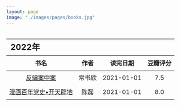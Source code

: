 ```yaml
---
layout: page
image: "./images/pages/books.jpg"
---
```

<table style="line-height:32px;width:100%; height:100%; margin: 0 auto;text-align:center;border-bottom:1px solid;">
    <thead>
        <tr>
            <th colspan="4" style="text-align:left;font-size:22px;">2022年</th>
        </tr>
        <tr style="border-bottom:1px solid; border-top:1px solid;">
    　       <th>书名</th>
             <th>作者</th>
             <th>读完日期</th>
             <th>豆瓣评分</th>
        </tr>
　　</thead>
    <tbody>
    　　<tr>
    　　　　　<td><a href="https://book.douban.com/subject/35272711/" target="_blank">反骗案中案</a></td>
    　　　　　<td>常书欣</td>
    　　　　　<td>2021-01-01</td>
    　　　　　<td>7.5</td>
    　　</tr>
    　　<tr>
    　　　　　<td><a href="https://book.douban.com/subject/35573635/" target="_blank">漫画百年党史•开天辟地</a></td>
    　　　　　<td>陈磊</td>
    　　　　　<td>2021-01-01</td>
    　　　　　<td>8.0</td>
    　　</tr>
    </tbody>
</table>

<br/>
<table style="line-height:32px;width:100%; height:100%; margin: 0 auto;text-align:center;border-bottom:1px solid;">
    <thead>
        <tr>
            <th colspan="4" style="text-align:left;font-size:22px;">2021年</th>
        </tr>
        <tr style="border-bottom:1px solid; border-top:1px solid;">
    　       <th>书名</th>
             <th>作者</th>
             <th>读完日期</th>
             <th>豆瓣评分</th>
        </tr>
　　</thead>
    <tbody>
    　　<tr>
    　　　　　<td><a href="https://book.douban.com/subject/35585201/" target="_blank">微尘</a></td>
    　　　　　<td>陈年喜</td>
    　　　　　<td>2021-11-24</td>
    　　　　　<td>8.7</td>
    　　</tr>
    　　<tr>
    　　　　　<td><a href="https://book.douban.com/subject/35088492/" target="_blank">生活蒙太奇</a></td>
    　　　　　<td>天然</td>
    　　　　　<td>2021-11-16</td>
    　　　　　<td>8.9</td>
    　　</tr>
    　　<tr>
    　　　　　<td><a href="" target="_blank">斗贼</a></td>
    　　　　　<td>常书欣</td>
    　　　　　<td>2021-07-19</td>
    　　　　　<td>8.9</td>
    　　</tr>
    　　<tr>
    　　　　　<td><a href="https://book.douban.com/subject/26776239/" target="_blank">爱因斯坦密件</a></td>
    　　　　　<td>王晋康</td>
    　　　　　<td>2021-11-11</td>
    　　　　　<td>8.9</td>
    　　</tr>
    　　<tr>
    　　　　　<td><a href="https://book.douban.com/subject/26647632/" target="_blank">追杀K星人</a></td>
    　　　　　<td>王晋康</td>
    　　　　　<td>2021-11-03</td>
    　　　　　<td>8.9</td>
    　　</tr>
    　　<tr>
    　　　　　<td><a href="https://book.douban.com/subject/30176156/" target="_blank">命运链</a></td>
    　　　　　<td>王晋康</td>
    　　　　　<td>2021-10-16</td>
    　　　　　<td>8.9</td>
    　　</tr>
    　　<tr>
    　　　　　<td><a href="https://book.douban.com/subject/30176145/" target="_blank">转生的巨人</a></td>
    　　　　　<td>王晋康</td>
    　　　　　<td>2021-10-10</td>
    　　　　　<td>8.9</td>
    　　</tr>
    　　<tr>
    　　　　　<td><a href="https://book.douban.com/subject/30176143/" target="_blank">新安魂曲</a></td>
    　　　　　<td>王晋康</td>
    　　　　　<td>2021-10-7</td>
    　　　　　<td>8.9</td>
    　　</tr>
    　　<tr>
    　　　　　<td><a href="https://book.douban.com/subject/30487859/" target="_blank">少年歌行</a></td>
    　　　　　<td>周木楠</td>
    　　　　　<td>2020-12-24</td>
    　　　　　<td>7.3</td>
    　　</tr>
    　　<tr>
    　　　　　<td><a href="https://book.douban.com/subject/27039296/" target="_blank">幸福的勇气</a></td>
    　　　　　<td>岸见一郎|古贺史健</td>
    　　　　　<td>2021-09-29</td>
    　　　　　<td>8.3</td>
    　　</tr>
    　　<tr>
    　　　　　<td><a href="https://book.douban.com/subject/26369699/" target="_blank">被讨厌的勇气</a></td>
    　　　　　<td>岸见一郎|古贺史健</td>
    　　　　　<td>2021-08-12</td>
    　　　　　<td>8.6</td>
    　　</tr>
    　　<tr>
    　　　　　<td><a href="https://book.douban.com/subject/34858131/" target="_blank">漫画科普：比知识有趣的冷知识</a></td>
    　　　　　<td>锄见</td>
    　　　　　<td>2021-08-10</td>
    　　　　　<td>7.1</td>
    　　</tr>
    　　<tr>
    　　　　　<td><a href="https://book.douban.com/subject/35498312/" target="_blank">花小烙漫画：原来科普知识这么有趣</a></td>
    　　　　　<td>花小烙</td>
    　　　　　<td>2021-07-10</td>
    　　　　　<td>7.6</td>
    　　</tr>
    　　<tr>
    　　　　　<td><a href="https://book.douban.com/subject/30191460/" target="_blank">我的生活不可能那么坏</a></td>
    　　　　　<td>河尻圭吾</td>
    　　　　　<td>2021-09-04</td>
    　　　　　<td>8.3</td>
    　　</tr>
    　　<tr>
    　　　　　<td><a href="https://book.douban.com/subject/20397280/" target="_blank">黄昏的男孩</a></td>
    　　　　　<td>余华</td>
    　　　　　<td>2021-02-07</td>
    　　　　　<td>8.2</td>
    　　</tr>
    　　<tr>
    　　　　　<td><a href="https://book.douban.com/subject/27199470/" target="_blank">刺杀骑士团长</a></td>
    　　　　　<td>村上春树</td>
    　　　　　<td>2021-09-03</td>
    　　　　　<td>7.5</td>
    　　</tr>
    　　<tr>
    　　　　　<td><a href="https://book.douban.com/subject/26133987/" target="_blank">云去云来</a></td>
    　　　　　<td>林青霞</td>
    　　　　　<td>2021-07-20</td>
    　　　　　<td>6.5</td>
    　　</tr>
    　　<tr>
    　　　　　<td><a href="https://book.douban.com/subject/27067812/" target="_blank">我在等风，也在等你</a></td>
    　　　　　<td>白凝</td>
    　　　　　<td>2021-07-12</td>
    　　　　　<td>6.1</td>
    　　</tr>
    　　<tr>
    　　　　　<td><a href="https://book.douban.com/subject/34996429/" target="_blank">消失的13级台阶</a></td>
    　　　　　<td>高野和明</td>
    　　　　　<td>2021-07-07</td>
    　　　　　<td>8.7</td>
    　　</tr>
    　　<tr>
    　　　　　<td><a href="https://book.douban.com/subject/27196897/" target="_blank">高情商聊天术</a></td>
    　　　　　<td>张超</td>
    　　　　　<td>2021-07-06</td>
    　　　　　<td>7.3</td>
    　　</tr>
    　　<tr>
    　　　　　<td><a href="https://book.douban.com/subject/35152387/" target="_blank">一读就上瘾的中国史</a></td>
    　　　　　<td>温伯陵</td>
    　　　　　<td>2021-06-29</td>
    　　　　　<td>6.8</td>
    　　</tr>
    　　<tr>
    　　　　　<td><a href="https://book.douban.com/subject/26962859/" target="_blank">美国众神</a></td>
    　　　　　<td>尼尔·盖曼</td>
    　　　　　<td>2021-06-12</td>
    　　　　　<td>7.7</td>
    　　</tr>
    　　<tr>
    　　　　　<td><a href="https://book.douban.com/subject/35200726/" target="_blank">跑步治愈</a></td>
    　　　　　<td>张展晖</td>
    　　　　　<td>2021-06-01</td>
    　　　　　<td>7.6</td>
    　　</tr>
    </tbody>
</table>

<br/>
<table style="line-height:32px;width:100%; height:100%; margin: 0 auto;text-align:center;border-bottom:1px solid;">
    <thead>
        <tr>
            <th colspan="4" style="text-align:left;font-size:22px;">2020年</th>
        </tr>
        <tr style="border-bottom:1px solid; border-top:1px solid;">
    　       <th>书名</th>
             <th>作者</th>
             <th>读完日期</th>
             <th>豆瓣评分</th>
        </tr>
　　</thead>
    <tbody>
    　　<tr>
    　　　　　<td><a href="https://book.douban.com/subject/30254298/" target="_blank">云边有个小卖部</a></td>
    　　　　　<td>张嘉佳</td>
    　　　　　<td>2020-06-15</td>
    　　　　　<td>7.5</td>
    　　</tr>
    　　<tr>
    　　　　　<td><a href="https://book.douban.com/subject/35050614/" target="_blank">我的二本学生</a></td>
    　　　　　<td>黄灯</td>
    　　　　　<td>2020-12-23</td>
    　　　　　<td>7.6</td>
    　　</tr>
    　　<tr>
    　　　　　<td><a href="https://book.douban.com/subject/33420644/" target="_blank">你可以帮我挠挠背吗？</a></td>
    　　　　　<td>乔里·约翰</td>
    　　　　　<td>2020-12-01</td>
    　　　　　<td>6.4</td>
    　　</tr>
    　　<tr>
    　　　　　<td><a href="https://book.douban.com/subject/30188473/" target="_blank">无梦之境</a></td>
    　　　　　<td>七堇年</td>
    　　　　　<td>2020-11-16</td>
    　　　　　<td>6.3</td>
    　　</tr>
    　　<tr>
    　　　　　<td><a href="https://book.douban.com/subject/2340100/" target="_blank">遇见未知的自己</a></td>
    　　　　　<td>张德芬</td>
    　　　　　<td>2020-05-11</td>
    　　　　　<td>8.0</td>
    　　</tr>
    　　<tr>
    　　　　　<td><a href="https://book.douban.com/subject/1039060/" target="_blank">玉米</a></td>
    　　　　　<td>毕飞宇</td>
    　　　　　<td>2020-10-21</td>
    　　　　　<td>7.8</td>
    　　</tr>
    　　<tr>
    　　　　　<td><a href="https://book.douban.com/subject/35101682/" target="_blank">一起来粉碎朋友圈养生谣言</a></td>
    　　　　　<td>好奇博士团队</td>
    　　　　　<td>2020-10-08</td>
    　　　　　<td>7.4</td>
    　　</tr>
    　　<tr>
    　　　　　<td><a href="https://book.douban.com/subject/35200639/" target="_blank">半小时预防常见病</a></td>
    　　　　　<td>陈磊</td>
    　　　　　<td>2020-09-29</td>
    　　　　　<td>6.6</td>
    　　</tr>
    　　<tr>
    　　　　　<td><a href="https://book.douban.com/subject/26417188/" target="_blank">过简单而有品质的生活</a></td>
    　　　　　<td>加藤裕子</td>
    　　　　　<td>2020-09-28</td>
    　　　　　<td>6.6</td>
    　　</tr>
    　　<tr>
    　　　　　<td><a href="https://book.douban.com/subject/30820746/" target="_blank">大涨见识的杂学知识</a></td>
    　　　　　<td>蒲公英</td>
    　　　　　<td>2020-09-27</td>
    　　　　　<td>5.7</td>
    　　</tr>
    　　<tr>
    　　　　　<td><a href="https://book.douban.com/subject/34990848/" target="_blank">好好生活，慢慢相遇</a></td>
    　　　　　<td>林帝浣</td>
    　　　　　<td>2020-09-25</td>
    　　　　　<td>7.5</td>
    　　</tr>
    　　<tr>
    　　　　　<td><a href="https://book.douban.com/subject/33455758/" target="_blank">说出来你可能不信</a></td>
    　　　　　<td>SME</td>
    　　　　　<td>2020-09-22</td>
    　　　　　<td>6.8</td>
    　　</tr>
    　　<tr>
    　　　　　<td><a href="https://book.douban.com/subject/21966356/" target="_blank">沃兹传：与苹果一起疯狂</a></td>
    　　　　　<td>史蒂夫·沃兹尼亚克</td>
    　　　　　<td>2020-09-08</td>
    　　　　　<td>8.2</td>
    　　</tr>
    　　<tr>
    　　　　　<td><a href="https://book.douban.com/subject/34875818/" target="_blank">硅谷之火：个人计算机的诞生与衰落</a></td>
    　　　　　<td>迈克尔·斯韦因</td>
    　　　　　<td>2020-08-31</td>
    　　　　　<td>7.8</td>
    　　</tr>
    　　<tr>
    　　　　　<td><a href="https://book.douban.com/subject/34854338/" target="_blank">燃烧</a></td>
    　　　　　<td>午晔</td>
    　　　　　<td>2020-06-15</td>
    　　　　　<td>6.3</td>
    　　</tr>
    　　<tr>
    　　　　　<td><a href="https://book.douban.com/subject/30372199/" target="_blank">天谴者</a></td>
    　　　　　<td>法医秦明</td>
    　　　　　<td>2020-08-20</td>
    　　　　　<td>7.2</td>
    　　</tr>
    　　<tr>
    　　　　　<td><a href="https://book.douban.com/subject/27083910/" target="_blank">偷窥者</a></td>
    　　　　　<td>法医秦明</td>
    　　　　　<td>2020-08-10</td>
    　　　　　<td>7.4</td>
    　　</tr>
    　　<tr>
    　　　　　<td><a href="https://book.douban.com/subject/34821118/" target="_blank">知乎日历2020：有问题的日历</a></td>
    　　　　　<td>知乎</td>
    　　　　　<td>2020-08-06</td>
    　　　　　<td>6.2</td>
    　　</tr>
    　　<tr>
    　　　　　<td><a href="https://book.douban.com/subject/26772419/" target="_blank">幸存者</a></td>
    　　　　　<td>秦明</td>
    　　　　　<td>2020-07-31</td>
    　　　　　<td>7.5</td>
    　　</tr>
    　　<tr>
    　　　　　<td><a href="https://book.douban.com/subject/26349251/" target="_blank">清道夫</a></td>
    　　　　　<td>秦明</td>
    　　　　　<td>2020-07-24</td>
    　　　　　<td>7.4</td>
    　　</tr>
    　　<tr>
    　　　　　<td><a href="https://book.douban.com/subject/25896617/" target="_blank">第十一根手指</a></td>
    　　　　　<td>秦明</td>
    　　　　　<td>2020-07-13</td>
    　　　　　<td>7.3</td>
    　　</tr>
    　　<tr>
    　　　　　<td><a href="https://book.douban.com/subject/24531011/" target="_blank">无声的证词</a></td>
    　　　　　<td>法医秦明</td>
    　　　　　<td>2020-07-07</td>
    　　　　　<td>7.5</td>
    　　</tr>
    　　<tr>
    　　　　　<td><a href="https://book.douban.com/subject/26425831/" target="_blank">斯通纳</a></td>
    　　　　　<td>约翰·威廉斯</td>
    　　　　　<td>2020-06-21</td>
    　　　　　<td>8.8</td>
    　　</tr>
    　　<tr>
    　　　　　<td><a href="https://book.douban.com/subject/26638272/" target="_blank">天年</a></td>
    　　　　　<td>何夕</td>
    　　　　　<td>2020-06-09</td>
    　　　　　<td>7.1</td>
    　　</tr>
    　　<tr>
    　　　　　<td><a href="https://book.douban.com/subject/34953939/" target="_blank">巨大的拥抱</a></td>
    　　　　　<td>物久保</td>
    　　　　　<td>2020-05-30</td>
    　　　　　<td>8.1</td>
    　　</tr>
    　　<tr>
    　　　　　<td><a href="https://book.douban.com/subject/27003014/" target="_blank">半小时漫画中国史</a></td>
    　　　　　<td>二混子</td>
    　　　　　<td>2020-05-28</td>
    　　　　　<td>7.5</td>
    　　</tr>
    　　<tr>
    　　　　　<td><a href="https://book.douban.com/subject/27167935/" target="_blank">愿所有的相遇，都恰逢其时</a></td>
    　　　　　<td>DTT</td>
    　　　　　<td>2020-05-22</td>
    　　　　　<td>6.8</td>
    　　</tr>
    　　<tr>
    　　　　　<td><a href="https://book.douban.com/subject/26437752/" target="_blank">灯下尘</a></td>
    　　　　　<td>七堇年</td>
    　　　　　<td>2020-04-30</td>
    　　　　　<td>6.8</td>
    　　</tr>
    　　<tr>
    　　　　　<td><a href="https://book.douban.com/subject/26117896/" target="_blank">故事的开始</a></td>
    　　　　　<td>幾米</td>
    　　　　　<td>2020-02-06</td>
    　　　　　<td>8.1</td>
    　　</tr>
    　　<tr>
    　　　　　<td><a href="https://book.douban.com/subject/26971527/" target="_blank">与你重逢</a></td>
    　　　　　<td>马克·李维</td>
    　　　　　<td>2020-01-03</td>
    　　　　　<td>7.2</td>
    　　</tr>
    </tbody>
</table>

<br/>
<table style="line-height:32px;width:100%; height:100%; margin: 0 auto;text-align:center;border-bottom:1px solid;">
    <thead>
        <tr>
            <th colspan="4" style="text-align:left;font-size:22px;">2019年</th>
        </tr>
        <tr style="border-bottom:1px solid; border-top:1px solid;">
    　       <th>书名</th>
             <th>作者</th>
             <th>读完日期</th>
             <th>豆瓣评分</th>
        </tr>
　　</thead>
    <tbody>
    　　<tr>
    　　　　　<td><a href="https://book.douban.com/subject/25982254/" target="_blank">大萝卜和难挑的鳄梨</a></td>
    　　　　　<td>村上春树 </td>
    　　　　　<td>2019-04-16</td>
    　　　　　<td>8.1</td>
    　　</tr>
    　　<tr>
    　　　　　<td><a href="https://book.douban.com/subject/25896113/" target="_blank">眼眶会红的人，一辈子都不会老</a></td>
    　　　　　<td>夏奈</td>
    　　　　　<td>2019-09-19</td>
    　　　　　<td>6.6</td>
    　　</tr>
　　    <tr>
    　　　　　<td><a href="https://book.douban.com/subject/26898909/" target="_blank">时间的女儿</a></td>
    　　　　　<td>八月长安</td>
    　　　　　<td>2019-08-04</td>
    　　　　　<td>7.7</td>
    　　</tr>
    　　<tr>
    　　　　　<td><a href="https://book.douban.com/subject/26382433/" target="_blank">无声告白</a></td>
    　　　　　<td>伍绮诗</td>
    　　　　　<td>2019-08-03</td>
    　　　　　<td>8.2</td>
    　　</tr>
　　    <tr>
    　　　　　<td><a href="https://book.douban.com/subject/3244055/" target="_blank">群</a></td>
    　　　　　<td>弗兰克·施茨廷</td>
    　　　　　<td>2019-12-21</td>
    　　　　　<td>7.9</td>
    　　</tr>
    　　<tr>
    　　　　　<td><a href="https://book.douban.com/subject/1080370/" target="_blank">情书</a></td>
    　　　　　<td>岩井俊二</td>
    　　　　　<td>2019-10-15</td>
    　　　　　<td>8.6</td>
    　　</tr>
    　　<tr>
    　　　　　<td><a href="https://book.douban.com/subject/20449829/" target="_blank">我杀了他</a></td>
    　　　　　<td>东野圭吾</td>
    　　　　　<td>2019-10-27</td>
    　　　　　<td>7.4</td>
    　　</tr>
　　    <tr>
    　　　　　<td><a href="" target="_blank">我们向何处去</a></td>
    　　　　　<td>王晋康</td>
    　　　　　<td>2019-10-22</td>
    　　　　　<td>-</td>
    　　</tr>
    　　<tr>
    　　　　　<td><a href="https://book.douban.com/subject/3448653/" target="_blank">十字</a></td>
    　　　　　<td>王晋康</td>
    　　　　　<td>2019-12-26</td>
    　　　　　<td>7.3</td>
    　　</tr>
    　　<tr>
    　　　　　<td><a href="https://book.douban.com/subject/27126634/" target="_blank">一禅小和尚:暖心治愈合集</a></td>
    　　　　　<td>一禅小和尚</td>
    　　　　　<td>2019-10-30</td>
    　　　　　<td>8.0</td>
    　　</tr>
    　　<tr>
    　　　　　<td><a href="https://book.douban.com/subject/34799480/" target="_blank">天气之子</a></td>
    　　　　　<td>新海诚</td>
    　　　　　<td>2019-11-16</td>
    　　　　　<td>7.2</td>
    　　</tr>
    　　<tr>
    　　　　　<td><a href="https://book.douban.com/subject/30475767/" target="_blank">人生海海</a></td>
    　　　　　<td>麦家</td>
    　　　　　<td>2019-10-12</td>
    　　　　　<td>8.1</td>
    　　</tr>
    　　<tr>
    　　　　　<td><a href="https://book.douban.com/subject/25729093/" target="_blank">中国太阳</a></td>
    　　　　　<td>刘慈欣</td>
    　　　　　<td>2019-10-30</td>
    　　　　　<td>8.5</td>
    　　</tr>
    　　<tr>
    　　　　　<td><a href="https://book.douban.com/subject/26631838/" target="_blank">第三次拯救未来世界</a></td>
    　　　　　<td>刘慈欣</td>
    　　　　　<td>2019-10-02</td>
    　　　　　<td>7.9</td>
    　　</tr>
    　　<tr>
    　　　　　<td><a href="https://book.douban.com/subject/26416401/" target="_blank">我敢在你怀里孤独</a></td>
    　　　　　<td>刘若英</td>
    　　　　　<td>2019-09-19</td>
    　　　　　<td>7.3</td>
    　　</tr>
    　　<tr>
    　　　　　<td><a href="https://book.douban.com/subject/30434719/" target="_blank">很冷很冷的冷门知识</a></td>
    　　　　　<td>尹霞</td>
    　　　　　<td>2019-09-19</td>
    　　　　　<td>4.7</td>
    　　</tr>
    　　<tr>
    　　　　　<td><a href="https://book.douban.com/subject/26712353/" target="_blank">血疫:埃博拉的故事</a></td>
    　　　　　<td>理查德·普雷斯顿</td>
    　　　　　<td>2019-09-07</td>
    　　　　　<td>8.6</td>
    　　</tr>
    　　<tr>
    　　　　　<td><a href="https://book.douban.com/subject/26791407/" target="_blank">孤独深处</a></td>
    　　　　　<td>郝景芳</td>
    　　　　　<td>2019-08-28</td>
    　　　　　<td>6.4</td>
    　　</tr>
    　　<tr>
    　　　　　<td><a href="https://book.douban.com/subject/30229625/" target="_blank">终有一天你会懂</a></td>
    　　　　　<td>琢磨先生</td>
    　　　　　<td>2019-03-11</td>
    　　　　　<td>6.7</td>
    　　</tr>
    　　<tr>
    　　　　　<td><a href="https://book.douban.com/subject/26807576/" target="_blank">赡养人类</a></td>
    　　　　　<td>刘慈欣</td>
    　　　　　<td>2019-08-11</td>
    　　　　　<td>8.6</td>
    　　</tr>
    　　<tr>
    　　　　　<td><a href="https://book.douban.com/subject/34954110/" target="_blank">圆圆的肥皂泡</a></td>
    　　　　　<td>刘慈欣</td>
    　　　　　<td>2019-08-10</td>
    　　　　　<td>7.7</td>
    　　</tr>
    　　<tr>
    　　　　　<td><a href="https://book.douban.com/subject/35314078/" target="_blank">纤维</a></td>
    　　　　　<td>刘慈欣</td>
    　　　　　<td>2019-08-10</td>
    　　　　　<td>7.5</td>
    　　</tr>
    　　<tr>
    　　　　　<td><a href="https://book.douban.com/subject/3006581/" target="_blank">无人生还</a></td>
    　　　　　<td>阿加莎・克里斯蒂</td>
    　　　　　<td>2019-08-09</td>
    　　　　　<td>8.9</td>
    　　</tr>
    　　<tr>
    　　　　　<td><a href="https://book.douban.com/subject/33455250/" target="_blank">乡村教师</a></td>
    　　　　　<td>刘慈欣</td>
    　　　　　<td>2019-08-05</td>
    　　　　　<td>7.8</td>
    　　</tr>
    　　<tr>
    　　　　　<td><a href="https://book.douban.com/subject/1030651/" target="_blank">散文杂志</a></td>
    　　　　　<td>散文杂志社编</td>
    　　　　　<td>2019-07-05</td>
    　　　　　<td>9.2</td>
    　　</tr>
    　　<tr>
    　　　　　<td><a href="https://book.douban.com/subject/30203081/" target="_blank">关键是品味</a></td>
    　　　　　<td>松浦弥太郎</td>
    　　　　　<td>2019-06-13</td>
    　　　　　<td>6.3</td>
    　　</tr>
    　　<tr>
    　　　　　<td><a href="https://book.douban.com/subject/25809269/" target="_blank">目送:龙应台“人生三书”之三</a></td>
    　　　　　<td>龙应台</td>
    　　　　　<td>2019-05-28</td>
    　　　　　<td>8.4</td>
    　　</tr>
    　　<tr>
    　　　　　<td><a href="https://book.douban.com/subject/26935435/" target="_blank">大裂</a></td>
    　　　　　<td>胡迁</td>
    　　　　　<td>2019-04-29</td>
    　　　　　<td>7.7</td>
    　　</tr>
    　　<tr>
    　　　　　<td><a href="https://book.douban.com/subject/27131763/" target="_blank">如何有效整理信息</a></td>
    　　　　　<td>奥野宣之</td>
    　　　　　<td>2019-04-04</td>
    　　　　　<td>6.8</td>
    　　</tr>
    　　<tr>
    　　　　　<td><a href="https://book.douban.com/subject/26314932/" target="_blank">言叶之庭</a></td>
    　　　　　<td>新海诚</td>
    　　　　　<td>2019-03-22</td>
    　　　　　<td>8.4</td>
    　　</tr>
    　　<tr>
    　　　　　<td><a href="https://book.douban.com/subject/26789264/" target="_blank">极简生活:简而美的生活</a></td>
    　　　　　<td>有川真由美</td>
    　　　　　<td>2019-03-16</td>
    　　　　　<td>6.4</td>
    　　</tr>
    　　<tr>
    　　　　　<td><a href="https://book.douban.com/subject/30270830/" target="_blank">奇迹唱片行</a></td>
    　　　　　<td>蕾秋·乔伊斯</td>
    　　　　　<td>2019-03-07</td>
    　　　　　<td>7.0</td>
    　　</tr>
    　　<tr>
    　　　　　<td><a href="https://book.douban.com/subject/25803923/" target="_blank">你是我不及的梦</a></td>
    　　　　　<td>三毛</td>
    　　　　　<td>2019-02-27</td>
    　　　　　<td>7.8</td>
    　　</tr>
    　　<tr>
    　　　　　<td><a href="https://book.douban.com/subject/2070844/" target="_blank">梦里花落知多少</a></td>
    　　　　　<td>三毛</td>
    　　　　　<td>2019-02-18</td>
    　　　　　<td>8.8</td>
    　　</tr>
    　　<tr>
    　　　　　<td><a href="https://book.douban.com/subject/30267763/" target="_blank">有点意思:我的电影日记</a></td>
    　　　　　<td>黄渤</td>
    　　　　　<td>2019-02-16</td>
    　　　　　<td>7.1</td>
    　　</tr>
    </tbody>
</table>

<table style="line-height:32px;width:100%; height:100%; margin: 0 auto;text-align:center;border-bottom:1px solid;">
    <thead>
        <tr>
            <th colspan="4" style="text-align:left;font-size:22px;">2018年</th>
        </tr>
        <tr style="border-bottom:1px solid; border-top:1px solid;">
    　       <th>书名</th>
             <th>作者</th>
             <th>读完日期</th>
             <th>豆瓣评分</th>
        </tr>
　　</thead>
    <tbody>
    　　<tr>
    　　　　　<td><a href="https://book.douban.com/subject/6518605/" target="_blank">三体(全集)</a></td>
    　　　　　<td>刘慈欣</td>
    　　　　　<td></td>
    　　　　　<td>9.4</td>
    　　</tr>
    　　<tr>
    　　　　　<td><a href="https://book.douban.com/subject/34447010/" target="_blank">一禅小和尚</a></td>
    　　　　　<td>一禅小和尚</td>
    　　　　　<td></td>
    　　　　　<td>8.3</td>
    　　</tr>
    　　<tr>
    　　　　　<td><a href="https://book.douban.com/subject/26602392/" target="_blank">你今天真好看</a></td>
    　　　　　<td>莉兹•克里莫</td>
    　　　　　<td></td>
    　　　　　<td>8.6</td>
    　　</tr>
    　　<tr>
    　　　　　<td><a href="https://book.douban.com/subject/26679174/" target="_blank">杨绛传</a></td>
    　　　　　<td>罗银胜</td>
    　　　　　<td></td>
    　　　　　<td>8.3</td>
    　　</tr>
    　　<tr>
    　　　　　<td><a href="https://book.douban.com/subject/20458045/" target="_blank">老九门</a></td>
    　　　　　<td>南派三叔</td>
    　　　　　<td></td>
    　　　　　<td>7.9</td>
    　　</tr>
    　　<tr>
    　　　　　<td><a href="https://book.douban.com/subject/1770782/" target="_blank">追风筝的人</a></td>
    　　　　　<td>卡勒德·胡赛尼</td>
    　　　　　<td></td>
    　　　　　<td>8.9</td>
    　　</tr>
    　　<tr>
    　　　　　<td><a href="https://book.douban.com/subject/26729408/" target="_blank">甘地自传</a></td>
    　　　　　<td>M.K.甘地</td>
    　　　　　<td></td>
    　　　　　<td>8.1</td>
    　　</tr>
    　　<tr>
    　　　　　<td><a href="https://book.douban.com/subject/27122523/" target="_blank">感谢自己的不完美</a></td>
    　　　　　<td>武志红</td>
    　　　　　<td></td>
    　　　　　<td>8.0</td>
    　　</tr>
    　　<tr>
    　　　　　<td><a href="" target="_blank">首届世界华语悬疑大赛优秀作品选集</a></td>
    　　　　　<td>-</td>
    　　　　　<td></td>
    　　　　　<td>-</td>
    　　</tr>
    　　<tr>
    　　　　　<td><a href="" target="_blank">达芬奇</a></td>
    　　　　　<td>皮波人物国际名人研究中心编著</td>
    　　　　　<td></td>
    　　　　　<td></td>
    　　</tr>
    　　<tr>
    　　　　　<td><a href="https://book.douban.com/series/29401" target="_blank">Mo现代推理馆</a></td>
    　　　　　<td>最推理杂志</td>
    　　　　　<td></td>
    　　　　　<td>-</td>
    　　</tr>
    　　<tr>
    　　　　　<td><a href="https://book.douban.com/subject/26853417/" target="_blank">我有故事，你有酒吗？</a></td>
    　　　　　<td>关东野客</td>
    　　　　　<td></td>
    　　　　　<td>5.6</td>
    　　</tr>
    　　<tr>
    　　　　　<td><a href="https://book.douban.com/subject/25984204/" target="_blank">乖，摸摸头</a></td>
    　　　　　<td>大冰</td>
    　　　　　<td></td>
    　　　　　<td>7.3</td>
    　　</tr>
    　　<tr>
    　　　　　<td><a href="https://book.douban.com/subject/27193113/" target="_blank">黑色皮革手册</a></td>
    　　　　　<td>松本清张</td>
    　　　　　<td></td>
    　　　　　<td>7.8</td>
    　　</tr>
    　　<tr>
    　　　　　<td><a href="https://book.douban.com/subject/26755503/" target="_blank">我可以咬一口吗？</a></td>
    　　　　　<td>莉兹·克里莫</td>
    　　　　　<td></td>
    　　　　　<td>8.7</td>
    　　</tr>
    　　<tr>
    　　　　　<td><a href="https://book.douban.com/subject/26278687/" target="_blank">皮囊</a></td>
    　　　　　<td>蔡崇达</td>
    　　　　　<td></td>
    　　　　　<td>7.5</td>
    　　</tr>
    　　<tr>
    　　　　　<td><a href="https://book.douban.com/subject/2303588/" target="_blank">心理罪(全集)</a></td>
    　　　　　<td>雷米</td>
    　　　　　<td></td>
    　　　　　<td>8.0</td>
    　　</tr>
    　　<tr>
    　　　　　<td><a href="https://book.douban.com/subject/26911421/" target="_blank">普京传:硬汉普京和他的权力世界</a></td>
    　　　　　<td>阿纳托利</td>
    　　　　　<td></td>
    　　　　　<td>5.8</td>
    　　</tr>
    　　<tr>
    　　　　　<td><a href="https://book.douban.com/subject/26694904/" target="_blank">世界很大，幸好有你</a></td>
    　　　　　<td>杨澜</td>
    　　　　　<td></td>
    　　　　　<td>7.4</td>
    　　</tr>
    　　<tr>
    　　　　　<td><a href="https://book.douban.com/subject/25747921/" target="_blank">从你的全世界路过</a></td>
    　　　　　<td>张嘉佳</td>
    　　　　　<td></td>
    　　　　　<td>7.0</td>
    　　</tr>
    　　<tr>
    　　　　　<td><a href="https://book.douban.com/subject/27120445/" target="_blank">蒲公英王朝:七王之战</a></td>
    　　　　　<td>刘宇昆</td>
    　　　　　<td></td>
    　　　　　<td>6.0</td>
    　　</tr>
    　　<tr>
    　　　　　<td><a href="https://book.douban.com/subject/26853726/" target="_blank">假面饭店</a></td>
    　　　　　<td>东野圭吾</td>
    　　　　　<td></td>
    　　　　　<td>7.1</td>
    　　</tr>
    　　<tr>
    　　　　　<td><a href="https://book.douban.com/subject/27194631/" target="_blank">我有一杯酒，可以慰风尘</a></td>
    　　　　　<td>关东野客</td>
    　　　　　<td></td>
    　　　　　<td>5.4</td>
    　　</tr>
    　　<tr>
    　　　　　<td><a href="https://book.douban.com/subject/26425651/" target="_blank">你只是看起来很努力</a></td>
    　　　　　<td>李尚龙</td>
    　　　　　<td></td>
    　　　　　<td>6.1</td>
    　　</tr>
    　　<tr>
    　　　　　<td><a href="https://book.douban.com/subject/27010212/" target="_blank">芳华</a></td>
    　　　　　<td>严歌苓</td>
    　　　　　<td></td>
    　　　　　<td>8.1</td>
    　　</tr>
    　　<tr>
    　　　　　<td><a href="https://book.douban.com/subject/27134325/" target="_blank">摆渡人2:重返荒原</a></td>
    　　　　　<td>克莱儿·麦克福尔</td>
    　　　　　<td></td>
    　　　　　<td>6.2</td>
    　　</tr>
    　　<tr>
    　　　　　<td><a href="https://book.douban.com/subject/25697053/" target="_blank">神奇知识大百科</a></td>
    　　　　　<td>赵伟</td>
    　　　　　<td></td>
    　　　　　<td>6.0</td>
    　　</tr>
    　　<tr>
    　　　　　<td><a href="https://book.douban.com/subject/1057244/" target="_blank">边城</a></td>
    　　　　　<td>沈从文</td>
    　　　　　<td></td>
    　　　　　<td>8.7</td>
    　　</tr>
    　　<tr>
    　　　　　<td><a href="https://book.douban.com/subject/26356948/" target="_blank">摆渡人</a></td>
    　　　　　<td>克莱儿·麦克福尔</td>
    　　　　　<td></td>
    　　　　　<td>6.2</td>
    　　</tr>
    　　<tr>
    　　　　　<td><a href="https://book.douban.com/subject/10564071/" target="_blank">白鹿原</a></td>
    　　　　　<td>陈忠实</td>
    　　　　　<td></td>
    　　　　　<td>9.2</td>
    　　</tr>
    　　<tr>
    　　　　　<td><a href="https://book.douban.com/subject/26598142/" target="_blank">湖畔</a></td>
    　　　　　<td>东野圭吾</td>
    　　　　　<td></td>
    　　　　　<td>7.3</td>
    　　</tr>
    　　<tr>
    　　　　　<td><a href="https://book.douban.com/subject/3713327/" target="_blank">圣女的救济</a></td>
    　　　　　<td>东野圭吾</td>
    　　　　　<td></td>
    　　　　　<td>7.7</td>
    　　</tr>
    　　<tr>
    　　　　　<td><a href="https://book.douban.com/subject/25862578/" target="_blank">解忧杂货店</a></td>
    　　　　　<td>东野圭吾</td>
    　　　　　<td></td>
    　　　　　<td>8.5</td>
    　　</tr>
    </tbody>
</table>
